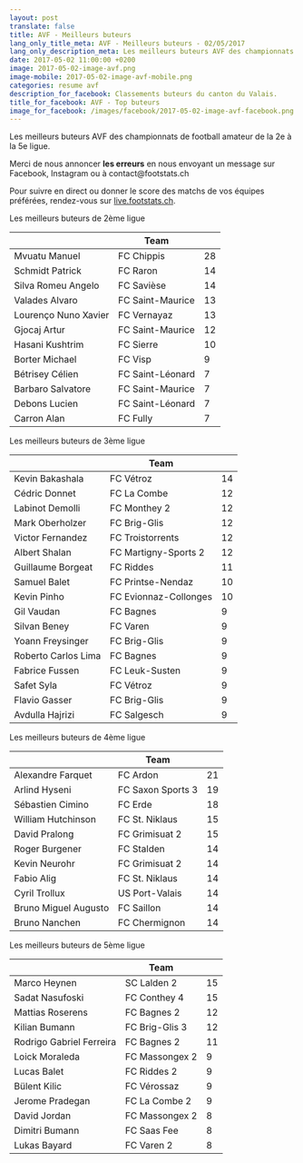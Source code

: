 ```yaml
---
layout: post
translate: false
title: AVF - Meilleurs buteurs
lang_only_title_meta: AVF - Meilleurs buteurs - 02/05/2017
lang_only_description_meta: Les meilleurs buteurs AVF des championnats de football amateur de la 2e à la 5e ligue - 02/05/2017
date: 2017-05-02 11:00:00 +0200
image: 2017-05-02-image-avf.png
image-mobile: 2017-05-02-image-avf-mobile.png
categories: resume avf
description_for_facebook: Classements buteurs du canton du Valais.
title_for_facebook: AVF - Top buteurs
image_for_facebook: /images/facebook/2017-05-02-image-avf-facebook.png
---
```

<p>Les meilleurs buteurs AVF des championnats de football amateur de la 2e à la 5e ligue.</p>
<p>Merci de nous annoncer <b>les erreurs</b> en nous envoyant un message sur Facebook, Instagram ou à contact@footstats.ch</p>
<p>Pour suivre en direct ou donner le score des matchs de vos équipes préférées, rendez-vous sur <a href='http://live.footstats.ch'>live.footstats.ch</a>.</p>

<p>Les meilleurs buteurs de 2ème ligue</p><table class="table"><thead><tr><th><i class="fa fa-male"></i></th><th>Team</th><th><i class="fa fa-futbol-o"></i></th></tr></thead><tbody><tr><td>Mvuatu Manuel</td><td>FC Chippis</td><td>28</td></tr><tr><td>Schmidt Patrick</td><td>FC Raron</td><td>14</td></tr><tr><td>Silva Romeu Angelo</td><td>FC Savièse</td><td>14</td></tr><tr><td>Valades Alvaro</td><td>FC Saint-Maurice</td><td>13</td></tr><tr><td>Lourenço Nuno Xavier</td><td>FC Vernayaz</td><td>13</td></tr><tr><td>Gjocaj Artur</td><td>FC Saint-Maurice</td><td>12</td></tr><tr><td>Hasani Kushtrim</td><td>FC Sierre</td><td>10</td></tr><tr><td>Borter Michael</td><td>FC Visp</td><td>9</td></tr><tr><td>Bétrisey Célien</td><td>FC Saint-Léonard</td><td>7</td></tr><tr><td>Barbaro Salvatore</td><td>FC Saint-Maurice</td><td>7</td></tr><tr><td>Debons Lucien</td><td>FC Saint-Léonard</td><td>7</td></tr><tr><td>Carron Alan</td><td>FC Fully</td><td>7</td></tr></tbody></table><p>Les meilleurs buteurs de 3ème ligue</p><table class="table"><thead><tr><th><i class="fa fa-male"></i></th><th>Team</th><th><i class="fa fa-futbol-o"></i></th></tr></thead><tbody><tr><td>Kevin Bakashala</td><td>FC Vétroz</td><td>14</td></tr><tr><td>Cédric Donnet</td><td>FC La Combe</td><td>12</td></tr><tr><td>Labinot Demolli</td><td>FC Monthey 2</td><td>12</td></tr><tr><td>Mark Oberholzer</td><td>FC Brig-Glis</td><td>12</td></tr><tr><td>Victor Fernandez</td><td>FC Troistorrents</td><td>12</td></tr><tr><td>Albert Shalan</td><td>FC Martigny-Sports 2</td><td>12</td></tr><tr><td>Guillaume Borgeat</td><td>FC Riddes</td><td>11</td></tr><tr><td>Samuel Balet</td><td>FC Printse-Nendaz</td><td>10</td></tr><tr><td>Kevin Pinho</td><td>FC Evionnaz-Collonges</td><td>10</td></tr><tr><td>Gil Vaudan</td><td>FC Bagnes</td><td>9</td></tr><tr><td>Silvan Beney</td><td>FC Varen</td><td>9</td></tr><tr><td>Yoann Freysinger</td><td>FC Brig-Glis</td><td>9</td></tr><tr><td>Roberto Carlos Lima</td><td>FC Bagnes</td><td>9</td></tr><tr><td>Fabrice Fussen</td><td>FC Leuk-Susten</td><td>9</td></tr><tr><td>Safet Syla</td><td>FC Vétroz</td><td>9</td></tr><tr><td>Flavio Gasser</td><td>FC Brig-Glis</td><td>9</td></tr><tr><td>Avdulla Hajrizi</td><td>FC Salgesch</td><td>9</td></tr></tbody></table><p>Les meilleurs buteurs de 4ème ligue</p><table class="table"><thead><tr><th><i class="fa fa-male"></i></th><th>Team</th><th><i class="fa fa-futbol-o"></i></th></tr></thead><tbody><tr><td>Alexandre Farquet</td><td>FC Ardon</td><td>21</td></tr><tr><td>Arlind Hyseni</td><td>FC Saxon Sports 3</td><td>19</td></tr><tr><td>Sébastien Cimino</td><td>FC Erde</td><td>18</td></tr><tr><td>William Hutchinson</td><td>FC St. Niklaus</td><td>15</td></tr><tr><td>David Pralong</td><td>FC Grimisuat 2</td><td>15</td></tr><tr><td>Roger Burgener</td><td>FC Stalden</td><td>14</td></tr><tr><td>Kevin Neurohr</td><td>FC Grimisuat 2</td><td>14</td></tr><tr><td>Fabio Alig</td><td>FC St. Niklaus</td><td>14</td></tr><tr><td>Cyril Trollux</td><td>US Port-Valais</td><td>14</td></tr><tr><td>Bruno Miguel Augusto</td><td>FC Saillon</td><td>14</td></tr><tr><td>Bruno Nanchen</td><td>FC Chermignon</td><td>14</td></tr></tbody></table><p>Les meilleurs buteurs de 5ème ligue</p><table class="table"><thead><tr><th><i class="fa fa-male"></i></th><th>Team</th><th><i class="fa fa-futbol-o"></i></th></tr></thead><tbody><tr><td>Marco Heynen</td><td>SC Lalden 2</td><td>15</td></tr><tr><td>Sadat Nasufoski</td><td>FC Conthey 4</td><td>15</td></tr><tr><td>Mattias Roserens</td><td>FC Bagnes 2</td><td>12</td></tr><tr><td>Kilian Bumann</td><td>FC Brig-Glis 3</td><td>12</td></tr><tr><td>Rodrigo Gabriel Ferreira</td><td>FC Bagnes 2</td><td>11</td></tr><tr><td>Loick Moraleda</td><td>FC Massongex 2</td><td>9</td></tr><tr><td>Lucas Balet</td><td>FC Riddes 2</td><td>9</td></tr><tr><td>Bülent Kilic</td><td>FC Vérossaz</td><td>9</td></tr><tr><td>Jerome Pradegan</td><td>FC La Combe 2</td><td>9</td></tr><tr><td>David Jordan</td><td>FC Massongex 2</td><td>8</td></tr><tr><td>Dimitri Bumann</td><td>FC Saas Fee</td><td>8</td></tr><tr><td>Lukas Bayard</td><td>FC Varen 2</td><td>8</td></tr></tbody></table>